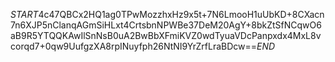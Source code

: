 $START$4c47QBCx2HQ1ag0TPwMozzhxHz9x5t+7N6LmooH1uUbKD+8CXacn7n6XJP5nClanqAGmSiHLxt4CrtsbnNPWBe37DeM20AgY+8bkZtSfNCqwO6aB9R5YTQQKAwIlSnNsB0uA2BwBbXFmiKVZ0wdTyuaVDcPanpxdx4MxL8vcorqd7+0qw9UufgzXA8rpINuyfph26NtNI9YrZrfLraBDcw==$END$